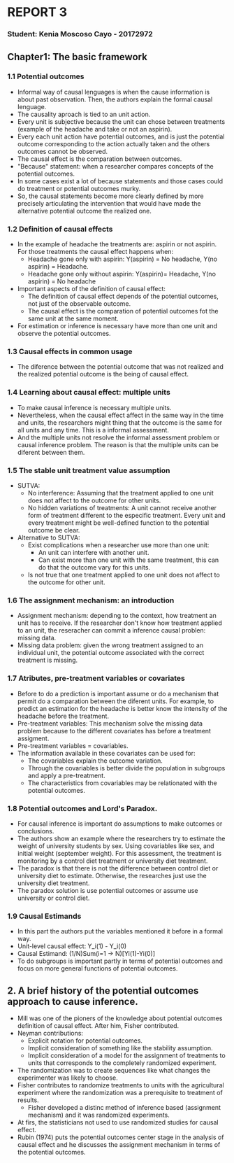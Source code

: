 # REPORT 3 
### Student: Kenia Moscoso Cayo - 20172972

## Chapter1: The basic framework 

### 1.1 Potential outcomes
- Informal way of causal lenguages is when the cause information is about past observation. Then, the authors explain the formal causal lenguage. 
- The causality aproach is tied to an unit action. 
- Every unit is subjective because the unit can chose between treatments (example of the headache and take or not an aspirin).
- Every each unit action have potential outcomes, and is just the potential outcome corresponding to the action actually taken and the others outcomes cannot be observed. 
- The causal effect is the comparation between outcomes. 
- "Because" statement: when a researcher compares concepts of the potential outcomes. 
- In some cases exist a lot of because statements and those cases could do treatment or potential outcomes murky.
- So, the causal statements become more clearly defined by more precisely articulating the intervention that would have made the alternative potential outcome the realized one. 

### 1.2 Definition of causal effects 
- In the example of headache the treatments are: aspirin or not aspirin. For those treatments the causal effect happens when:  
    - Headache gone only with aspirin: 
        Y(aspirin) = No headache, Y(no aspirin) = Headache. 
    - Headache gone only without aspirin: 
        Y(aspirin)= Headache, Y(no aspirin) = No headache
- Important aspects of the definition of causal effect: 
    - The definition of causal effect depends of the potential outcomes, not just of the observable outcome. 
    - The causal effect is the comparation of potential outcomes fot the same unit at the same moment. 
- For estimation or inference is necessary have more than one unit and observe the potential outcomes.

### 1.3 Causal effects in common usage 
- The diference between the potential outcome that was not realized and the realized potential outcome is the being of causal effect. 

### 1.4 Learning about causal effect: multiple units
- To make causal inference is necessary multiple units. 
- Nevertheless, when the causal effect affect in the same way in the time and units, the researchers might thing that the outcome is the same for all units and any time. This is a informal assessment. 
- And the multiple units not resolve the informal assessment problem or causal inference problem. The reason is that the multiple units can be diferent between them. 

### 1.5 The stable unit treatment value assumption
- SUTVA: 
    - No interference: Assuming that the treatment applied to one unit does not affect to the outcome for other units.
    - No hidden variations of treatments: A unit cannot receive another form of treatment different to the especific treatment. Every unit and every treatment might be well-defined function to the potential outcome be clear.
- Alternative to SUTVA:
    - Exist complications when a researcher use more than one unit: 
        - An unit can interfere with another unit.
        - Can exist more than one unit with the same treatment, this can do that the outcome vary for this units. 
    - Is not true that one treatment applied to one unit does not affect to the outcome for other unit.

### 1.6 The assignment mechanism: an introduction
- Assignment mechanism: depending to the context, how treatment an unit has to receive. If the researcher don't know how treatment applied to an unit, the reseracher can commit a inference causal problen: missing data. 
- Missing data problem: given the wrong treatment assigned to an individual unit, the potential outcome associated with the correct treatment is missing. 

### 1.7 Atributes, pre-treatment variables or covariates
- Before to do a prediction is important assume or do a mechanism that permit do a comparation between the diferent units. For example, to predict an estimation for the headache is better know the intensity of the headache before the treatment.
- Pre-treatment variables: This mechanism solve the missing data problem because to the different covariates has before a treatment assigment. 
- Pre-treatment variables = covariables.
- The information available in these covariates can be used for: 
    - The covariables explain the outcome variation. 
    - Through the covariables is better divide the population in subgroups and apply a pre-treatment.
    - The characteristics from covariables may be relationated with the potential outcomes. 

### 1.8 Potential outcomes and Lord's Paradox.
- For causal inference is important do assumptions to make outcomes or conclusions. 
- The authors show an example where the researchers try to estimate the weight of university students by sex. Using covariables like sex, and initial weight (september weight). For this assessment, the treatment is monitoring by a control diet treatment or university diet treatment. 
- The paradox is that there is not the difference between control diet or university diet to estimate. Otherwise, the researches just use the university diet treatment. 
- The paradox solution is use potential outcomes or assume use university or control diet. 

### 1.9 Causal Estimands
- In this part the authors put the variables mentioned it before in a formal way.
- Unit-level causal effect: Y_i(1) - Y_i(0)
- Causal Estimand: (1/N)Sum(i=1 -> N)[Yi(1)-Yi(0)]
- To do subgroups is important partly in terms of potential outcomes and focus on more general functions of potential outcomes. 

## 2. A brief history of the potential outcomes approach to cause inference. 

- Mill was one of the pioners of the knowledge about potential outcomes definition of causal effect. After him, Fisher contributed. 
- Neyman contributions:
    - Explicit notation for potential outcomes. 
    - Implicit consideration of something like the stability assumption. 
    - Implicit consideration of a model for the assignment of treatments to units that corresponds to the completely randomized experiment. 
- The randomization was to create sequences like what changes the experimenter was likely to choose. 
- Fisher contributes to randomize treatments to units with the agricultural experiment where the randomization was a prerequisite to treatment of results.
    - Fisher developed a distinc method of inference based (assignment mechanism) and it was randomized experiments.
- At firs, the statisticians not used to use randomized studies for causal effect. 
- Rubin (1974) puts the potential outcomes center stage in the analysis of causal effect and he discusses the assignment mechanism in terms of the potential outcomes. 
